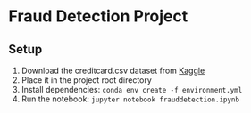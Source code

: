 # Fraud Detection Project

## Setup
1. Download the creditcard.csv dataset from [Kaggle](https://www.kaggle.com/datasets/mlg-ulb/creditcardfraud)
2. Place it in the project root directory
3. Install dependencies: `conda env create -f environment.yml`
4. Run the notebook: `jupyter notebook frauddetection.ipynb`
